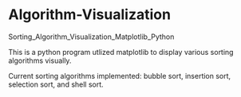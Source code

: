 # Algorithm-Visualization
Sorting_Algorithm_Visualization_Matplotlib_Python

This is a python program utlized matplotlib to display various sorting algorithms visually. 

Current sorting algorithms implemented: bubble sort, insertion sort, selection sort, and shell sort.
